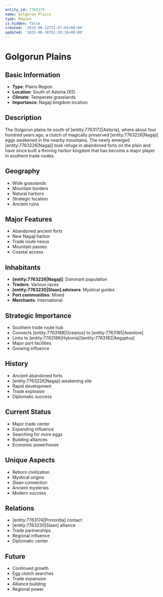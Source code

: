 ```yaml
---
entity_id: 7763179
name: Golgorun Plains
type: Region
is_hidden: false
created: '2025-06-12T21:07:01+00:00'
updated: '2025-06-16T01:30:36+00:00'
---
```


# Golgorun Plains

## Basic Information

- **Type**: Plains Region
- **Location**: South of Astoria (X5)
- **Climate**: Temperate grasslands
- **Importance**: Nagaji kingdom location

## Description

The Golgorun plains lie south of [entity:7763172|Astoria], where about four hundred years ago, a clutch of magically preserved [entity:7763226|Nagaji] eggs awakened in the nearby mountains. The newly emerged [entity:7763226|Nagaji] took refuge in abandoned forts on the plain and have since built a thriving harbor kingdom that has become a major player in southern trade routes.

## Geography

- Wide grasslands
- Mountain borders
- Natural harbors
- Strategic location
- Ancient ruins

## Major Features

- Abandoned ancient forts
- New Nagaji harbor
- Trade route nexus
- Mountain passes
- Coastal access

## Inhabitants

- **[entity:7763226|Nagaji]**: Dominant population
- **Traders**: Various races
- **[entity:7763230|Slaan] advisors**: Mystical guides
- **Port communities**: Mixed
- **Merchants**: International

## Strategic Importance

- Southern trade route hub
- Connects [entity:7763168|Oceanus] to [entity:7763185|Avenlore]
- Links to [entity:7763186|Hyboria]/[entity:7763182|Aegyptus]
- Major port facilities
- Growing influence

## History

- Ancient abandoned forts
- [entity:7763226|Nagaji] awakening site
- Rapid development
- Trade explosion
- Diplomatic success

## Current Status

- Major trade center
- Expanding influence
- Searching for more eggs
- Building alliances
- Economic powerhouse

## Unique Aspects

- Reborn civilization
- Mystical origins
- Slaan connection
- Ancient mysteries
- Modern success

## Relations

- [entity:7763174|Primordia] contact
- [entity:7763230|Slaan] alliance
- Trade partnerships
- Regional influence
- Diplomatic center

## Future

- Continued growth
- Egg clutch searches
- Trade expansion
- Alliance building
- Regional power